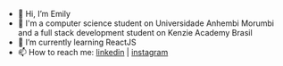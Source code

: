 - 👋 Hi, I’m Emily
- 👀 I'm a computer science student on Universidade Anhembi Morumbi and a full stack development student on Kenzie Academy Brasil
- 🌱 I’m currently learning ReactJS
- 📫 How to reach me: 
      <a href="https://www.linkedin.com/in/emilypregolao/">linkedin</a> |
      <a href="https://www.instagram.com/emlyprg/">instagram</a>

